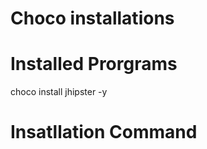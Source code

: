 Choco installations
===================

# Installed Prorgrams

choco install jhipster -y

# Insatllation Command